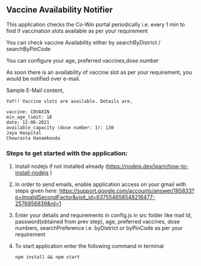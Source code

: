 ## Vaccine Availability Notifier

This application checks the Co-Win portal periodically i.e. every 1 min to find if vaccination slots available as per your requirement

You can check vaccine Availability either by searchByDistrict / searchByPinCode

You can configure your age, preferred vaccines,dose number

As soon there is an availability of vaccine slot as per your requirement, you would be notified over e-mail.

Sample E-Mail content,

````
YaY!! Vaccine slots are available. Details are,

vaccine: COVAXIN
min_age_limit: 18
date: 12-06-2021
available_capacity (dose number: 1): 130
Jaya Hospital
Chowrasta Hanamkonda
````


### Steps to get started with the application:

1. Install nodejs if not installed already (https://nodejs.dev/learn/how-to-install-nodejs )

2.  In order to send emails, enable application access on your gmail with steps given here: https://support.google.com/accounts/answer/185833?p=InvalidSecondFactor&visit_id=637554658548216477-2576856839&rd=1
    
3. Enter your details and requirements in config.js in src folder like mail Id, password(obtained from prev step), age, preferred vaccines, dose numbers, searchPreference i.e. byDistrict or byPinCode as per your requirement

4. To start application enter the following command in terminal
   ````
   npm install && npm start
   ````